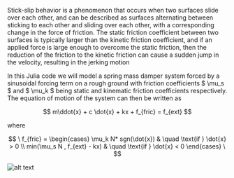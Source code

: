 Stick-slip behavior is a phenomenon that occurs when two surfaces slide over each other, and can be described as surfaces alternating between sticking to each other and sliding over each other, with a corresponding change in the force of friction. The static friction coefficient between two surfaces is typically larger than the kinetic friction coefficient, and if an applied force is large enough to overcome the static friction, then the reduction of the friction to the kinetic friction can cause a sudden jump in the velocity, resulting in the jerking motion

In this Julia code we will model a spring mass damper system forced by a sinusoidal forcing term on a rough ground with friction coefficients $ \mu_s $ and $ \mu_k $ being static and kinematic friction coefficients respectively. The equation of motion of the system can then be written as 

$$ m\ddot{x} + c \dot{x} + kx + f_{fric} = f_{ext}  $$

where 

$$
 \ f_{fric} =
  \begin{cases}
      \mu_k N* sgn(\dot{x})     & \quad \text{if } \dot{x} > 0 \\
   min(\mu_s N , f_{ext} - kx)  & \quad \text{if } \dot{x} < 0
  \end{cases}
\
$$

![alt text](https://github.com/amanna/Julia-codes/main/spring%20mass.png)


